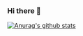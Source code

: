 ### Hi there 👋

[![Anurag's github stats](https://github-readme-stats.vercel.app/api?username=TobiasPrt&include_all_commits=true)](https://github.com/anuraghazra/github-readme-stats)
